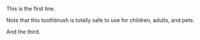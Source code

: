 This is the first line.

Note that this toothbrush is totally safe to use for children, adults, and pets.

And the third.